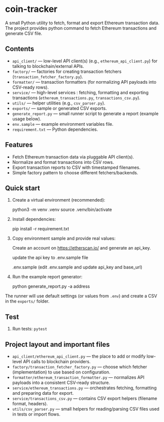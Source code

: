 # coin-tracker

A small Python utility to fetch, format and export Ethereum transaction data. The project provides python command to fetch Ethereum transactions and generate CSV file.

## Contents

- `api_client/` — low-level API client(s) (e.g., `ethereum_api_client.py`) for talking to blockchain/external APIs.
- `factory/` — factories for creating transaction fetchers (`transaction_fetcher_factory.py`).
- `formatter/` — transaction formatters (for normalizing API payloads into CSV-ready rows).
- `service/` — high-level services : fetching, formatting and exporting transactions (`ethereum_transactions.py`, `transactions_csv.py`).
- `utils/` — helper utilities (e.g., `csv_parser.py`).
- `exports/` — sample or generated CSV exports.
- `generate_report.py` — small runner script to generate a report (example usage below).
- `env.sample` — example environment variables file.
- `requirement.txt` — Python dependencies.

## Features

- Fetch Ethereum transaction data via pluggable API client(s).
- Normalize and format transactions into CSV rows.
- Export transaction reports to CSV with timestamped filenames.
- Simple factory pattern to choose different fetchers/backends.

## Quick start

1. Create a virtual environment (recommended):

	python3 -m venv .venv
	source .venv/bin/activate

2. Install dependencies:

	pip install -r requirement.txt

3. Copy environment sample and provide real values:

	Create an account on https://etherscan.io/ and generate an api_key.

	update the api key to .env.sample file

	.env.sample (edit .env.sample and update api_key and base_url)

4. Run the example report generator:

	python generate_report.py -a address

The runner will use default settings (or values from `.env`) and create a CSV in the `exports/` folder.

## Test
1. Run tests: `pytest`


## Project layout and important files

- `api_client/ethereum_api_client.py` — the place to add or modify low-level API calls to blockchain providers.
- `factory/transaction_fetcher_factory.py` — choose which fetcher (implementation) to use based on configuration.
- `formatter/ethereum_transaction_formatter.py` — normalizes API payloads into a consistent CSV-ready structure.
- `service/ethereum_transactions.py` — orchestrates fetching, formatting and preparing data for export.
- `service/transactions_csv.py` — contains CSV export helpers (filename format, headers).
- `utils/csv_parser.py` — small helpers for reading/parsing CSV files used in tests or import flows.
